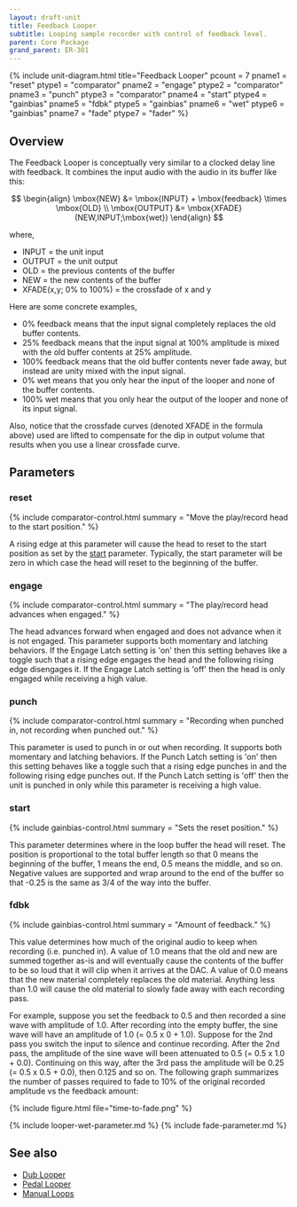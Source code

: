 ```yaml
---
layout: draft-unit
title: Feedback Looper
subtitle: Looping sample recorder with control of feedback level.
parent: Core Package
grand_parent: ER-301
---
```


{% include unit-diagram.html 
title="Feedback Looper"
pcount = 7
pname1 = "reset"
ptype1 = "comparator"
pname2 = "engage"
ptype2 = "comparator"
pname3 = "punch"
ptype3 = "comparator"
pname4 = "start"
ptype4 = "gainbias"
pname5 = "fdbk"
ptype5 = "gainbias"
pname6 = "wet"
ptype6 = "gainbias"
pname7 = "fade"
ptype7 = "fader"
%}

## Overview

The Feedback Looper is conceptually very similar to a clocked delay line with feedback.  It combines the input audio with the audio in its buffer like this:

$$
\begin{align}
\mbox{NEW} &= \mbox{INPUT} + \mbox{feedback} \times \mbox{OLD} \\
\mbox{OUTPUT} &= \mbox{XFADE}(NEW,INPUT;\mbox{wet})
\end{align}
$$

where,

* INPUT = the unit input
* OUTPUT = the unit output
* OLD = the previous contents of the buffer
* NEW = the new contents of the buffer
* XFADE(x,y; 0% to 100%) = the crossfade of x and y

Here are some concrete examples,
* 0% feedback means that the input signal completely replaces the old buffer contents.
* 25% feedback means that the input signal at 100% amplitude is mixed with the old buffer contents at 25% amplitude.
* 100% feedback means that the old buffer contents never fade away, but instead are unity mixed with the input signal.
* 0% wet means that you only hear the input of the looper and none of the buffer contents.
* 100% wet means that you only hear the output of the looper and none of its input signal. 

Also, notice that the crossfade curves (denoted XFADE in the formula above) used are lifted to compensate for the dip in output volume that results when you use a linear crossfade curve.

## Parameters

### reset
{% include comparator-control.html summary = "Move the play/record head to the start position." %}

A rising edge at this parameter will cause the head to reset to the start position as set by the [start](#start) parameter.  Typically, the start parameter will be zero in which case the head will reset to the beginning of the buffer.

### engage
{% include comparator-control.html summary = "The play/record head advances when engaged." %}

The head advances forward when engaged and does not advance when it is not engaged.  This parameter supports both momentary and latching behaviors.  If the Engage Latch setting is 'on' then this setting behaves like a toggle such that a rising edge engages the head and the following rising edge disengages it.  If the Engage Latch setting is 'off' then the head is only engaged while receiving a high value.

### punch
{% include comparator-control.html summary = "Recording when punched in, not recording when punched out." %}

This parameter is used to punch in or out when recording.  It supports both momentary and latching behaviors.  If the Punch Latch setting is 'on' then this setting behaves like a toggle such that a rising edge punches in and the following rising edge punches out.  If the Punch Latch setting is 'off' then the unit is punched in only while this parameter is receiving a high value.

### start
{% include gainbias-control.html summary = "Sets the reset position." %}

This parameter determines where in the loop buffer the head will reset.  The position is proportional to the total buffer length so that 0 means the beginning of the buffer, 1 means the end, 0.5 means the middle, and so on.  Negative values are supported and wrap around to the end of the buffer so that -0.25 is the same as 3/4 of the way into the buffer.

### fdbk
{% include gainbias-control.html summary = "Amount of feedback." %}

This value determines how much of the original audio to keep when recording (i.e. punched in).  A value of 1.0 means that the old and new are summed together as-is and will eventually cause the contents of the buffer to be so loud that it will clip when it arrives at the DAC.  A value of 0.0 means that the new material completely replaces the old material.  Anything less than 1.0 will cause the old material to slowly fade away with each recording pass.  

For example, suppose you set the feedback to 0.5 and then recorded a sine wave with amplitude of 1.0.  After recording into the empty buffer, the sine wave will have an amplitude of 1.0 (= 0.5 x 0 + 1.0).  Suppose for the 2nd pass you switch the input to silence and continue recording.  After the 2nd pass, the amplitude of the sine wave will been attenuated to 0.5 (= 0.5 x 1.0 + 0.0).  Continuing on this way, after the 3rd pass the amplitude will be 0.25 (= 0.5 x 0.5 + 0.0), then 0.125 and so on.  The following graph summarizes the number of passes required to fade to 10% of the original recorded amplitude vs the feedback amount:

{% include figure.html 
file="time-to-fade.png"
%}

{% include looper-wet-parameter.md %}
{% include fade-parameter.md %}

## See also

* [Dub Looper](dub-looper)
* [Pedal Looper](pedal-looper)
* [Manual Loops](manual-loops)